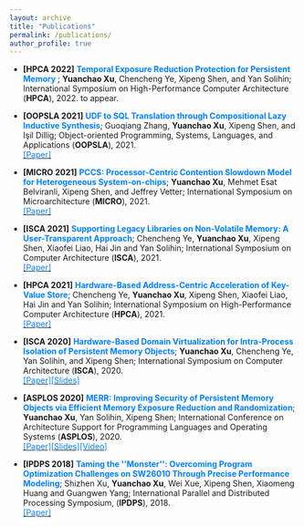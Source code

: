 ```yaml
---
layout: archive
title: "Publications"
permalink: /publications/
author_profile: true
---
```


* **\[HPCA 2022\]** **<font color="#0081ff"> Temporal Exposure Reduction Protection for Persistent Memory </font>**; **Yuanchao Xu**, Chencheng Ye, Xipeng Shen, and Yan Solihin; International Symposium on High-Performance Computer Architecture (**HPCA**), 2022. to appear.

* **\[OOPSLA 2021\]** **<font color="#0081ff"> UDF to SQL Translation through Compositional Lazy Inductive Synthesis</font>**; Guoqiang Zhang, **Yuanchao Xu**, Xipeng Shen, and Işil Dillig; Object-oriented Programming, Systems, Languages, and Applications (**OOPSLA**), 2021. <br> [<font color="#0081ff">[Paper]</font>](http://yuanchaoxu6.github.io/files/OOPSLA2021.pdf)

* **\[MICRO 2021\]** **<font color="#0081ff"> PCCS: Processor-Centric Contention Slowdown Model for Heterogeneous System-on-chips</font>**; **Yuanchao Xu**, Mehmet Esat Belviranli, Xipeng Shen, and Jeffrey Vetter; International Symposium on Microarchitecture (**MICRO**), 2021. <br> [<font color="#0081ff">[Paper]</font>](http://yuanchaoxu6.github.io/files/MICRO2021.pdf)

* **\[ISCA 2021\]** **<font color="#0081ff"> Supporting Legacy Libraries on Non-Volatile Memory: A User-Transparent Approach</font>**; Chencheng Ye, **Yuanchao Xu**, Xipeng Shen, Xiaofei Liao, Hai Jin and Yan Solihin; International Symposium on Computer Architecture (**ISCA**), 2021. <br> [<font color="#0081ff">[Paper]</font>](http://yuanchaoxu6.github.io/files/ISCA21.pdf)

* **\[HPCA 2021\]** **<font color="#0081ff"> Hardware-Based Address-Centric Acceleration of Key-Value Store</font>**; Chencheng Ye, **Yuanchao Xu**, Xipeng Shen, Xiaofei Liao, Hai Jin and Yan Solihin; International Symposium on High-Performance Computer Architecture (**HPCA**), 2021. <br> [<font color="#0081ff">[Paper]</font>](http://yuanchaoxu6.github.io/files/HPCA21.pdf)

* **\[ISCA 2020\]** **<font color="#0081ff"> Hardware-Based Domain Virtualization for Intra-Process Isolation of Persistent Memory Objects</font>**; **Yuanchao Xu**, Chencheng Ye, Yan Solihin, and Xipeng Shen; International Symposium on Computer Architecture (**ISCA**), 2020. <br> [<font color="#0081ff">[Paper]</font>](http://yuanchaoxu6.github.io/files/isca20.pdf)[<font color="#0081ff">[Slides]</font>](http://yuanchaoxu6.github.io/files/ISCA2020MPKVirtualization.pdf)

* **\[ASPLOS 2020\]** **<font color="#0081ff"> MERR: Improving Security of Persistent Memory Objects via Efficient Memory Exposure Reduction and Randomization</font>**; **Yuanchao Xu**, Yan Solihin, Xipeng Shen; International Conference on Architecture Support for Programming Languages and Operating Systems (**ASPLOS**), 2020. <br> [<font color="#0081ff">[Paper]</font>](http://yuanchaoxu6.github.io/files/asplos20.pdf)[<font color="#0081ff">[Slides]</font>](http://yuanchaoxu6.github.io/files/ASPLOS2020MERR.pdf)[<font color="#0081ff">[Video]</font>](https://www.youtube.com/watch?v=96OUTHkBdY0&list=PLsLWHLZB96VeVp3IVzvSH58ttVz_Anr7H&index=65)

* **\[IPDPS 2018\]** **<font color="#0081ff"> Taming the ''Monster'': Overcoming Program Optimization Challenges on SW26010 Through Precise Performance Modeling</font>**; Shizhen Xu, **Yuanchao Xu**, Wei Xue, Xipeng Shen, Xiaomeng Huang and Guangwen Yang; International Parallel and Distributed Processing Symposium, (**IPDPS**), 2018. <br> [<font color="#0081ff">[Paper]</font>](http://yuanchaoxu6.github.io/files/ipdps18.pdf)
